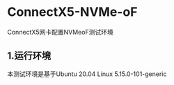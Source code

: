 # ConnectX5-NVMe-oF
ConnectX5网卡配置NVMeoF测试环境

## 1.运行环境
本测试环境是基于Ubuntu 20.04 Linux 5.15.0-101-generic
